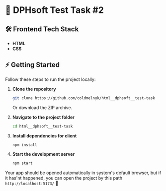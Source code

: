# 🚀 DPHsoft Test Task #2

## 🛠 Frontend Tech Stack

- **HTML**
- **CSS**

## ⚡ Getting Started

Follow these steps to run the project locally:

1. **Clone the repository**

   ```sh
   git clone https://github.com/coldmelnyk/html__dphsoft__test-task
   ```

   Or download the ZIP archive.

2. **Navigate to the project folder**

   ```sh
   cd html__dphsoft__test-task
   ```

3. **Install dependencies for client**

   ```sh
   npm install
   ```

4. **Start the development server**
   ```sh
   npm start
   ```

Your app should be opened automatically in system's default browser, but if it has'nt happened, you can open the project by this path `http://localhost:5173/` 🚀

